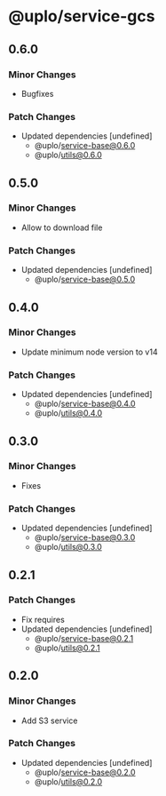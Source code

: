 # @uplo/service-gcs

## 0.6.0

### Minor Changes

- Bugfixes

### Patch Changes

- Updated dependencies [undefined]
  - @uplo/service-base@0.6.0
  - @uplo/utils@0.6.0

## 0.5.0

### Minor Changes

- Allow to download file

### Patch Changes

- Updated dependencies [undefined]
  - @uplo/service-base@0.5.0

## 0.4.0

### Minor Changes

- Update minimum node version to v14

### Patch Changes

- Updated dependencies [undefined]
  - @uplo/service-base@0.4.0
  - @uplo/utils@0.4.0

## 0.3.0

### Minor Changes

- Fixes

### Patch Changes

- Updated dependencies [undefined]
  - @uplo/service-base@0.3.0
  - @uplo/utils@0.3.0

## 0.2.1

### Patch Changes

- Fix requires
- Updated dependencies [undefined]
  - @uplo/service-base@0.2.1
  - @uplo/utils@0.2.1

## 0.2.0

### Minor Changes

- Add S3 service

### Patch Changes

- Updated dependencies [undefined]
  - @uplo/service-base@0.2.0
  - @uplo/utils@0.2.0
